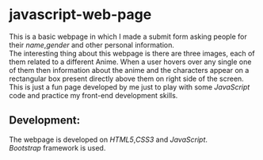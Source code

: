 # javascript-web-page
This is a basic webpage in which I made a submit form asking people for their *name*,*gender* and other personal information.<br />
The interesting thing about this webpage is there are three images, each of them related to a different Anime. When a user hovers over any single one of them then information about the anime and the characters appear on a rectangular box present directly above them on right side of the screen.<br />
This is just a fun page developed by me just to play with some *JavaScript* code and practice my front-end development skills.

## Development:
The webpage is developed on *HTML5*,*CSS3* and *JavaScript*.<br />
*Bootstrap* framework is used.

